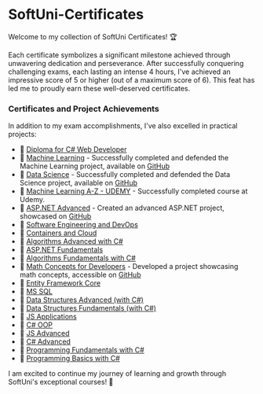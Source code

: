 # SoftUni-Certificates

Welcome to my collection of SoftUni Certificates! 🏆

Each certificate symbolizes a significant milestone achieved through unwavering dedication and perseverance. After successfully conquering challenging exams, each lasting an intense 4 hours, I've achieved an impressive score of 5 or higher (out of a maximum score of 6). This feat has led me to proudly earn these well-deserved certificates.

### Certificates and Project Achievements

In addition to my exam accomplishments, I've also excelled in practical projects:

- 📜 [Diploma for C# Web Developer](Diploma%20for%20C%23%20Web%20Developer.pdf)
- 📜 [Machine Learning](Machine%20Learning%20-%20September%202023%20-%20Certificate.pdf) - Successfully completed and defended the Machine Learning project, available on [GitHub](https://github.com/baal98/Medical-Costs-Project)
- 📜 [Data Science](Data%20Science%20-%20June%202023%20-%20Certificate.pdf) - Successfully completed and defended the Data Science project, available on [GitHub](https://github.com/baal98/Image-Classification-with-CIFAR-10-and-Fashion-MNIST)
- 📜 [Machine Learning A-Z - UDEMY](Machine%20Learning%20A-Z%20-%20UDEMY.pdf) - Successfully completed course at Udemy.
- 📜 [ASP.NET Advanced](ASP.NET%20Advanced%20-%20June%202023%20-%20Certificate.pdf) - Created an advanced ASP.NET project, showcased on [GitHub](https://github.com/baal98/Car-Designer)
- 📜 [Software Engineering and DevOps](Software%20Engineering%20and%20DevOps%20-%20Octobe%202023%20-%20Certificate.pdf)
- 📜 [Containers and Cloud](Containers%20and%20Cloud%20-%20September%202023%20-%20Certificate.pdf)
- 📜 [Algorithms Advanced with C#](Algorithms%20Advanced%20with%20C%23%20-%20July%202023%20-%20Certificate.pdf)
- 📜 [ASP.NET Fundamentals](ASP.NET%20Fundamentals%20-%20May%202023%20-%20Certificate.pdf)
- 📜 [Algorithms Fundamentals with C#](Algorithms%20Fundamentals%20with%20C%23%20-%20May%202023%20-%20Certificate.pdf)
- 📜 [Math Concepts for Developers](Math%20Concepts%20for%20Developers%20-%20March%202023%20-%20Certificate.pdf) - Developed a project showcasing math concepts, accessible on [GitHub](https://github.com/baal98/Perlin-Noise--Mathematical-Exploration)
- 📜 [Entity Framework Core](Entity%20Framework%20Core%20-%20February%202023%20-%20Certificate.pdf)
- 📜 [MS SQL](MS%20SQL%20-%20January%202023%20-%20Certificate.pdf)
- 📜 [Data Structures Advanced (with C#)](Data%20Structures%20Advanced%20(with%20C%23)%20-%20December%202022%20-%20Certificate.pdf)
- 📜 [Data Structures Fundamentals (with C#)](Data%20Structures%20Fundamentals%20(with%20C%23)%20-%20November%202022%20-%20Certificate.pdf)
- 📜 [JS Applications](JS%20Applications%20-%20October%202022%20-%20Certificate.pdf)
- 📜 [C# OOP](C%23%20OOP%20-%20October%202022%20-%20Certificate.pdf)
- 📜 [JS Advanced](JS%20Advanced%20-%20September%202022%20-%20Certificate.pdf)
- 📜 [C# Advanced](C%23%20Advanced%20-%20September%202022%20-%20Certificate.pdf)
- 📜 [Programming Fundamentals with C#](Programming%20Fundamentals%20with%20C%23%20-%20January%202022%20-%20Certificate.pdf)
- 📜 [Programming Basics with C#](Programming%20Basics%20-%20October%202021%20-%20Certificate.pdf)

I am excited to continue my journey of learning and growth through SoftUni's exceptional courses! 🚀
